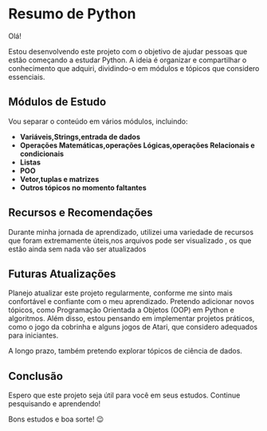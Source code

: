# Resumo de Python

Olá!

Estou desenvolvendo este projeto com o objetivo de ajudar pessoas que estão começando a estudar Python. A ideia é organizar e compartilhar o conhecimento que adquiri, dividindo-o em módulos e tópicos que considero essenciais. 

## Módulos de Estudo

Vou separar o conteúdo em vários módulos, incluindo:

- **Variáveis,Strings,entrada de dados**
- **Operações Matemáticas,operações Lógicas,operações Relacionais e condicionais**
- **Listas**
- **POO**
- **Vetor,tuplas e matrizes**
- **Outros tópicos no momento faltantes**

## Recursos e Recomendações

Durante minha jornada de aprendizado, utilizei uma variedade de recursos que foram extremamente úteis,nos arquivos pode ser visualizado , os que estão ainda sem nada vão ser atualizados

## Futuras Atualizações

Planejo atualizar este projeto regularmente, conforme me sinto mais confortável e confiante com o meu aprendizado. Pretendo adicionar novos tópicos, como Programação Orientada a Objetos (OOP) em Python e algoritmos. Além disso, estou pensando em implementar projetos práticos, como o jogo da cobrinha e alguns jogos de Atari, que considero adequados para iniciantes.

A longo prazo, também pretendo explorar tópicos de ciência de dados.

## Conclusão

Espero que este projeto seja útil para você em seus estudos. Continue pesquisando e aprendendo!

Bons estudos e boa sorte! 😉

